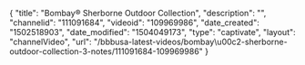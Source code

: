 {
    "title": "Bombay&reg; Sherborne Outdoor Collection",
    "description": "",
    "channelid": "111091684",
    "videoid": "109969986",
    "date_created": "1502518903",
    "date_modified": "1504049173",
    "type": "captivate",
    "layout": "channelVideo",
    "url": "\/bbbusa-latest-videos\/bombay\u00c2-sherborne-outdoor-collection-3-notes\/111091684-109969986"
}